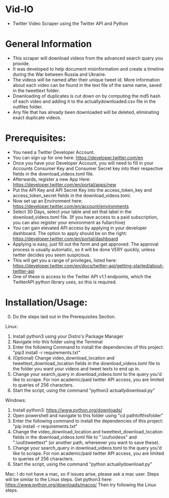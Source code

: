 # Vid-IO
- Twitter Video Scraper using the Twitter API and Python

# General Information
- This scraper will download videos from the advanced search query you provide.
- It was developed to help document misinformation and create a timeline during the War between Russia and Ukraine.
- The videos will be named after their unique tweet id. More information about each video can be found in the text file of the same name, saved in the tweettext folder.
- Downloading of duplicates is cut down on by computing the md5 hash of each video and adding it to the actuallydownloaded.csv file in the outfiles folder.
- Any file that has already been downloaded will be deleted, eliminating exact duplicate videos.

# Prerequisites:
- You need a Twitter Developer Account.
- You can sign up for one here: https://developer.twitter.com/en
- Once you have your Developer Account, you will need to fill in your Accounts Consumer Key and Consumer Secret key into their respective fields in the download_videos.toml file.
- Afterwards, register a new App Here: https://developer.twitter.com/en/portal/apps/new
- Put the API Key and API Secret Key into the access_token_key and access_token_secret fields in the download_videos.toml.
- Now set up an Environment here: https://developer.twitter.com/en/account/environments
- Select 30 Days, select your lable and set that label in the download_videos.toml file.
(If you have access to a paid subscription, you can also register your environment as fullarchive)
- You can gain elevated API access by applying in your developer dashboard. The option to apply should be on the right: https://developer.twitter.com/en/portal/dashboard
- Applying is easy, just fill out the form and get approved. The approval process is usually automatic, so it will be done VERY quickly, unless twitter decides you seem suspicious.
- This will get you a range of privileges, listed here: https://developer.twitter.com/en/docs/twitter-api/getting-started/about-twitter-api
- One of these is access to the Twitter API v1.1 endpoints, which the TwitterAPI python library uses, so this is required.

# Installation/Usage:
0. Do the steps laid out in the Prerequisites Section.

Linux: 
1. Install python3 using your Distro's Package Manager
2. Navigate into this folder using the Terminal
3. Enter the following Command to install the dependencies of this project: "pip3 install -r requirements.txt"
4. (Optional) Change video_download_location and tweettext_download_location fields in the download_videos.toml file to the folder you want your videos and tweet texts to end up in.
5. Change your search_query in download_videos.toml to the query you'd like to scrape. For non academic/paid twitter API access, you are limited to queries of 256 characters.
6. Start the script, using the command "python3 actuallydownload.py"

Windows:
1. Install python3: https://www.python.org/downloads/
2. Open powershell and navigate to this folder using "cd pathtofthisfolder"
3. Enter the following command to install the dependencies of this project: "pip install -r requirements.txt"
4. Change the video_download_location and tweettext_download_location fields in the download_videos.toml file to ".\out\videos\" and ".\out\tweettext\" (or another path, whereever you want to save these). 
5. Change your search_query in download_videos.toml to the query you'd like to scrape. For non academic/paid twitter API access, you are limited to queries of 256 characters.
6. Start the script, using the command "python actuallydownload.py"

Mac:
I do not have a mac, so if issues arise, please ask a mac user. 
Steps will be similar to the Linux steps.
Get python3 here: https://www.python.org/downloads/macos/
Then try following the Linux steps.
